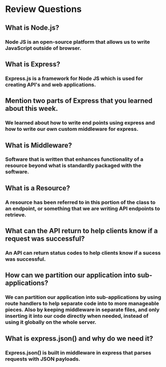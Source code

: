 # Review Questions

## What is Node.js?

### Node JS is an open-source platform that allows us to write JavaScript outside of browser.

## What is Express?

### Express.js is a framework for Node JS which is used for creating API's and web applications.

## Mention two parts of Express that you learned about this week.

### We learned about how to write end points using express and how to write our own custom middleware for express.

## What is Middleware?

### Software that is written that enhances functionality of a resource beyond what is standardly packaged with the software.

## What is a Resource?

### A resource has been referred to in this portion of the class to an endpoint, or something that we are writing API endpoints to retrieve.

## What can the API return to help clients know if a request was successful?

### An API can return status codes to help clients know if a sucess was successful.

## How can we partition our application into sub-applications?

### We can partition our application into sub-applications by using route handlers to help separate code into to more manageable pieces. Also by keeping middleware in separate files, and only inserting it into our code directly when needed, instead of using it globally on the whole server.

## What is express.json() and why do we need it?

### Express.json() is built in middleware in express that parses requests with JSON payloads.
